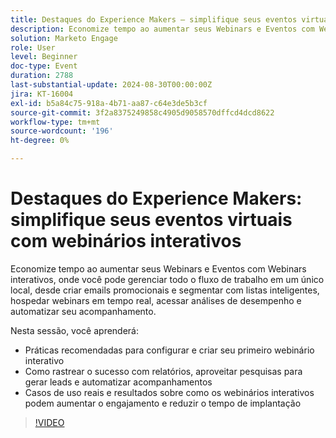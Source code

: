 ```yaml
---
title: Destaques do Experience Makers — simplifique seus eventos virtuais com webinários interativos
description: Economize tempo ao aumentar seus Webinars e Eventos com Webinars interativos, onde você pode gerenciar todo o fluxo de trabalho em um único local, desde criar emails promocionais e segmentar com listas inteligentes, hospedar webinars em tempo real, acessar análises de desempenho e automatizar seu acompanhamento. Nesta sessão, você aprenderá as Práticas recomendadas para configurar e criar seu primeiro Webinário interativo   Como rastrear o sucesso com relatórios, aproveitar pesquisas para gerar leads e automatizar acompanhamentos   Casos de uso reais e resultados sobre como os webinários interativos podem aumentar o engajamento e reduzir o tempo de implantação
solution: Marketo Engage
role: User
level: Beginner
doc-type: Event
duration: 2788
last-substantial-update: 2024-08-30T00:00:00Z
jira: KT-16004
exl-id: b5a84c75-918a-4b71-aa87-c64e3de5b3cf
source-git-commit: 3f2a8375249858c4905d9058570dffcd4dcd8622
workflow-type: tm+mt
source-wordcount: '196'
ht-degree: 0%

---
```


# Destaques do Experience Makers: simplifique seus eventos virtuais com webinários interativos

Economize tempo ao aumentar seus Webinars e Eventos com Webinars interativos, onde você pode gerenciar todo o fluxo de trabalho em um único local, desde criar emails promocionais e segmentar com listas inteligentes, hospedar webinars em tempo real, acessar análises de desempenho e automatizar seu acompanhamento.

Nesta sessão, você aprenderá:

* Práticas recomendadas para configurar e criar seu primeiro webinário interativo
* Como rastrear o sucesso com relatórios, aproveitar pesquisas para gerar leads e automatizar acompanhamentos
* Casos de uso reais e resultados sobre como os webinários interativos podem aumentar o engajamento e reduzir o tempo de implantação

>[!VIDEO](https://video.tv.adobe.com/v/3432947/?learn=on)
